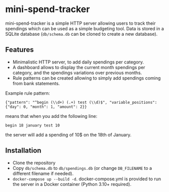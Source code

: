 # mini-spend-tracker

mini-spend-tracker is a simple HTTP server allowing users to track their spendings which can be used as a simple budgeting tool.
Data is stored in a SQLite database (`db/schema.db` can be cloned to create a new database). 

## Features

- Minimalistic HTTP server, to add daily spendings per category.
- A dashboard allows to display the current month spendings per category, and the spendings variations over previous months.
- Rule patterns can be created allowing to simply add spendings coming from bank statements.

Example rule pattern:
```
{"pattern": "^begin (\\d+) (.+) test (\\d)$", "variable_positions": {"day": 0, "month": 1, "amount": 2}}
```

means that when you add the following line:

```
begin 18 january test 10
```

the server will add a spending of 10$ on the 18th of January.

## Installation

- Clone the repository
- Copy `db/schema.db` to `db/spendings.db` (or change `DB_FILENAME` to a different filename if needed). 
- `docker-compose up --build -d`. docker-compose.yml is provided to run the server in a Docker container (Python 3.10+ required).

